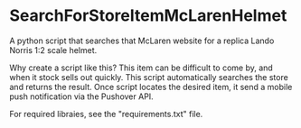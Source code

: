 # SearchForStoreItemMcLarenHelmet
A python script that searches that McLaren website for a replica Lando Norris 1:2 scale helmet.

Why create a script like this? This item can be difficult to come by, and when it stock sells out quickly. This script automatically searches the store and returns the result. Once script locates the desired item, it send a mobile push notification via the Pushover API.

For required libraies, see the "requirements.txt" file.
